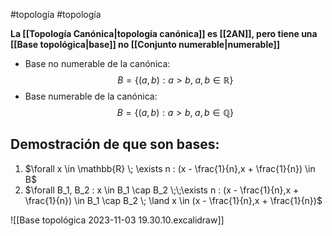 #topología #topología 

**La [[Topología Canónica|topología canónica]] es [[2AN]], pero tiene una [[Base topológica|base]] no [[Conjunto numerable|numerable]]**

- Base no numerable de la canónica:
$$B=\{(a,b):a>b,\;a,b\in\mathbb{R}\}$$
- Base numerable de la canónica:
$$B = \{(a,b):a>b, \; a,b \in \mathbb{Q}\}$$

## Demostración de que son bases:

1. $\forall x  \in \mathbb{R} \; \exists n : (x - \frac{1}{n},x + \frac{1}{n}) \in B$
2. $\forall B_1, B_2 : x \in B_1 \cap B_2 \;\;\exists n : (x - \frac{1}{n},x + \frac{1}{n}) \in B_1 \cap B_2 \; \land x \in (x - \frac{1}{n},x + \frac{1}{n})$

![[Base topológica 2023-11-03 19.30.10.excalidraw]]